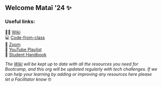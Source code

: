 ## Welcome Mataī '24 ✨

### Useful links:

🧑‍💻 [Wiki](https://github.com/matai-2024/wiki/wiki)\
💻 [Code-from-class](https://github.com/matai-2024/code-from-class)\
🔴 [Zoom](https://us06web.zoom.us/j/4827451287?pwd=Qng3MnpCVysxSGxsY28zTzQ1NW9lZz09)\
🎥 [YouTube Playlist](https://www.youtube.com/playlist?list=PL_AE4CqTqcwJ-xQQps2jdhtdqpMi_xzQE)\
📒 [Student Handbook](https://student-handbook.devacademy.life/)

_The [Wiki](https://github.com/matai-2024/wiki/wiki) will be kept up to date with all the resources you need for Bootcamp, and this org will be updated regularly with tech challenges. If we can help your learning by adding or improving any resources here please let a Facilitator know_ 🤓

<!--
